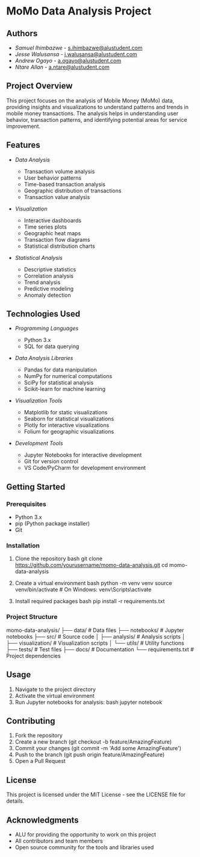 # MoMo Data Analysis Project

## Authors

- *Samuel Ihimbazwe* - [s.ihimbazwe@alustudent.com](mailto:s.ihimbazwe@alustudent.com)
- *Jesse Walusansa* - [j.walusansa@alustudent.com](mailto:j.walusansa@alustudent.com)
- *Andrew Ogayo* - [a.ogayo@alustudent.com](mailto:a.ogayo@alustudent.com)
- *Ntare Allan* - [a.ntare@alustudent.com](mailto:a.ntare@alustudent.com)

## Project Overview
This project focuses on the analysis of Mobile Money (MoMo) data, providing insights and visualizations to understand patterns and trends in mobile money transactions. The analysis helps in understanding user behavior, transaction patterns, and identifying potential areas for service improvement.

## Features
- *Data Analysis*
  - Transaction volume analysis
  - User behavior patterns
  - Time-based transaction analysis
  - Geographic distribution of transactions
  - Transaction value analysis

- *Visualization*
  - Interactive dashboards
  - Time series plots
  - Geographic heat maps
  - Transaction flow diagrams
  - Statistical distribution charts

- *Statistical Analysis*
  - Descriptive statistics
  - Correlation analysis
  - Trend analysis
  - Predictive modeling
  - Anomaly detection

## Technologies Used
- *Programming Languages*
  - Python 3.x
  - SQL for data querying

- *Data Analysis Libraries*
  - Pandas for data manipulation
  - NumPy for numerical computations
  - SciPy for statistical analysis
  - Scikit-learn for machine learning

- *Visualization Tools*
  - Matplotlib for static visualizations
  - Seaborn for statistical visualizations
  - Plotly for interactive visualizations
  - Folium for geographic visualizations

- *Development Tools*
  - Jupyter Notebooks for interactive development
  - Git for version control
  - VS Code/PyCharm for development environment

## Getting Started

### Prerequisites
- Python 3.x
- pip (Python package installer)
- Git

### Installation
1. Clone the repository
   bash
   git clone https://github.com/yourusername/momo-data-analysis.git
   cd momo-data-analysis
   

2. Create a virtual environment
   bash
   python -m venv venv
   source venv/bin/activate  # On Windows: venv\Scripts\activate
   

3. Install required packages
   bash
   pip install -r requirements.txt
   

### Project Structure

momo-data-analysis/
├── data/               # Data files
├── notebooks/          # Jupyter notebooks
├── src/               # Source code
│   ├── analysis/      # Analysis scripts
│   ├── visualization/ # Visualization scripts
│   └── utils/         # Utility functions
├── tests/             # Test files
├── docs/              # Documentation
└── requirements.txt   # Project dependencies


## Usage
1. Navigate to the project directory
2. Activate the virtual environment
3. Run Jupyter notebooks for analysis:
   bash
   jupyter notebook
   

## Contributing
1. Fork the repository
2. Create a new branch (git checkout -b feature/AmazingFeature)
3. Commit your changes (git commit -m 'Add some AmazingFeature')
4. Push to the branch (git push origin feature/AmazingFeature)
5. Open a Pull Request

## License
This project is licensed under the MIT License - see the LICENSE file for details.

## Acknowledgments
- ALU for providing the opportunity to work on this project
- All contributors and team members
- Open source community for the tools and libraries used
